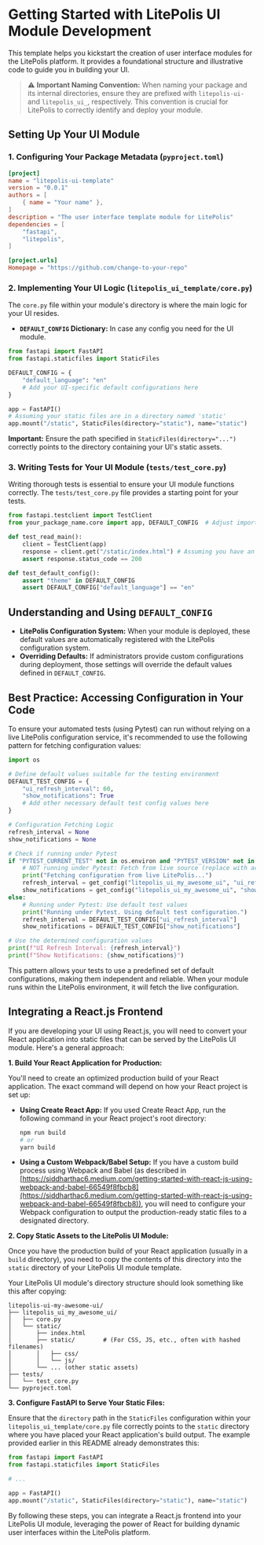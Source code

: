 # Getting Started with LitePolis UI Module Development

This template helps you kickstart the creation of user interface modules for the LitePolis platform. It provides a foundational structure and illustrative code to guide you in building your UI.

> :warning: **Important Naming Convention:** When naming your package and its internal directories, ensure they are prefixed with `litepolis-ui-` and `litepolis_ui_`, respectively. This convention is crucial for LitePolis to correctly identify and deploy your module.

## Setting Up Your UI Module

### 1. Configuring Your Package Metadata (`pyproject.toml`)

```toml
[project]
name = "litepolis-ui-template"
version = "0.0.1"
authors = [
    { name = "Your name" },
]
description = "The user interface template module for LitePolis"
dependencies = [
    "fastapi",
    "litepolis",
]

[project.urls]
Homepage = "https://github.com/change-to-your-repo"
```

### 2. Implementing Your UI Logic (`litepolis_ui_template/core.py`)

The `core.py` file within your module's directory is where the main logic for your UI resides.

* **`DEFAULT_CONFIG` Dictionary:** In case any config you need for the UI module.

```python
from fastapi import FastAPI
from fastapi.staticfiles import StaticFiles

DEFAULT_CONFIG = {
    "default_language": "en"
    # Add your UI-specific default configurations here
}

app = FastAPI()
# Assuming your static files are in a directory named 'static'
app.mount("/static", StaticFiles(directory="static"), name="static")
```

**Important:** Ensure the path specified in `StaticFiles(directory="...")` correctly points to the directory containing your UI's static assets.

### 3. Writing Tests for Your UI Module (`tests/test_core.py`)

Writing thorough tests is essential to ensure your UI module functions correctly. The `tests/test_core.py` file provides a starting point for your tests.

```python
from fastapi.testclient import TestClient
from your_package_name.core import app, DEFAULT_CONFIG  # Adjust import

def test_read_main():
    client = TestClient(app)
    response = client.get("/static/index.html") # Assuming you have an index.html
    assert response.status_code == 200

def test_default_config():
    assert "theme" in DEFAULT_CONFIG
    assert DEFAULT_CONFIG["default_language"] == "en"
```

## Understanding and Using `DEFAULT_CONFIG`

* **LitePolis Configuration System:** When your module is deployed, these default values are automatically registered with the LitePolis configuration system.
* **Overriding Defaults:** If administrators provide custom configurations during deployment, those settings will override the default values defined in `DEFAULT_CONFIG`.

## Best Practice: Accessing Configuration in Your Code

To ensure your automated tests (using Pytest) can run without relying on a live LitePolis configuration service, it's recommended to use the following pattern for fetching configuration values:

```python
import os

# Define default values suitable for the testing environment
DEFAULT_TEST_CONFIG = {
    "ui_refresh_interval": 60,
    "show_notifications": True
    # Add other necessary default test config values here
}

# Configuration Fetching Logic
refresh_interval = None
show_notifications = None

# Check if running under Pytest
if "PYTEST_CURRENT_TEST" not in os.environ and "PYTEST_VERSION" not in os.environ:
    # NOT running under Pytest: Fetch from live source (replace with actual logic)
    print("Fetching configuration from live LitePolis...")
    refresh_interval = get_config("litepolis_ui_my_awesome_ui", "ui_refresh_interval")
    show_notifications = get_config("litepolis_ui_my_awesome_ui", "show_notifications")
else:
    # Running under Pytest: Use default test values
    print("Running under Pytest. Using default test configuration.")
    refresh_interval = DEFAULT_TEST_CONFIG["ui_refresh_interval"]
    show_notifications = DEFAULT_TEST_CONFIG["show_notifications"]

# Use the determined configuration values
print(f"UI Refresh Interval: {refresh_interval}")
print(f"Show Notifications: {show_notifications}")
```

This pattern allows your tests to use a predefined set of default configurations, making them independent and reliable. When your module runs within the LitePolis environment, it will fetch the live configuration.

## Integrating a React.js Frontend

If you are developing your UI using React.js, you will need to convert your React application into static files that can be served by the LitePolis UI module. Here's a general approach:

**1. Build Your React Application for Production:**

   You'll need to create an optimized production build of your React application. The exact command will depend on how your React project is set up:

   * **Using Create React App:** If you used Create React App, run the following command in your React project's root directory:

       ```bash
       npm run build
       # or
       yarn build
       ```

   * **Using a Custom Webpack/Babel Setup:** If you have a custom build process using Webpack and Babel (as described in [https://siddharthac6.medium.com/getting-started-with-react-js-using-webpack-and-babel-66549f8fbcb8](https://siddharthac6.medium.com/getting-started-with-react-js-using-webpack-and-babel-66549f8fbcb8)), you will need to configure your Webpack configuration to output the production-ready static files to a designated directory.

**2. Copy Static Assets to the LitePolis UI Module:**

   Once you have the production build of your React application (usually in a `build` directory), you need to copy the contents of this directory into the `static` directory of your LitePolis UI module template.

   Your LitePolis UI module's directory structure should look something like this after copying:

   ```
   litepolis-ui-my-awesome-ui/
   ├── litepolis_ui_my_awesome_ui/
   │   ├── core.py
   │   └── static/
   │       ├── index.html
   │       ├── static/        # (For CSS, JS, etc., often with hashed filenames)
   │       │   ├── css/
   │       │   └── js/
   │       └── ... (other static assets)
   ├── tests/
   │   └── test_core.py
   └── pyproject.toml
   ```

**3. Configure FastAPI to Serve Your Static Files:**

   Ensure that the `directory` path in the `StaticFiles` configuration within your `litepolis_ui_template/core.py` file correctly points to the `static` directory where you have placed your React application's build output. The example provided earlier in this README already demonstrates this:

   ```python
   from fastapi import FastAPI
   from fastapi.staticfiles import StaticFiles

   # ...

   app = FastAPI()
   app.mount("/static", StaticFiles(directory="static"), name="static")
   ```

By following these steps, you can integrate a React.js frontend into your LitePolis UI module, leveraging the power of React for building dynamic user interfaces within the LitePolis platform.
